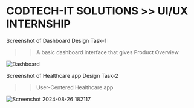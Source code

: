 # CODTECH-IT SOLUTIONS >> UI/UX INTERNSHIP
Screenshot of Dashboard Design Task-1
>> A basic dashboard interface that gives Product Overview 

![Dashboard](https://github.com/user-attachments/assets/c33268df-2d8b-4a1e-a692-d46ef75e242b)


Screenshot of Healthcare app Design Task-2
>> User-Centered Healthcare app

![Screenshot 2024-08-26 182117](https://github.com/user-attachments/assets/252b266f-1d95-4f7d-9d34-f7b4e7e17e6f)
